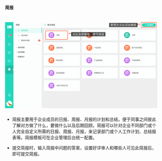 #### 简报
# ![](/assets/简报.png)
* 简报主要用于企业成员的日报、周报、月报的计划和总结，便于同事之间彼此了解对方做了什么，要做什么以及后期回顾。简报可以针对企业不同部门或个人完全自定义所需的日报、周报、月报，来记录部门或个人工作计划、总结报表等。简报模板可在企业管理后台统一配置。

* 提交简报时，输入简报中问题的答案，设置好评审人和哪些人可见此简报后，即可提交简报。
